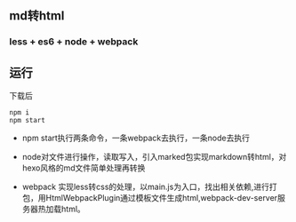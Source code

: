 ## md转html

### less + es6 + node + webpack 

## 运行

下载后 
```
npm i
npm start
```
- npm start执行两条命令，一条webpack去执行，一条node去执行

- node对文件进行操作，读取写入，引入marked包实现markdown转html，对hexo风格的md文件简单处理再转换

- webpack 实现less转css的处理，以main.js为入口，找出相关依赖,进行打包，用HtmlWebpackPlugin通过模板文件生成html,webpack-dev-server服务器热加载html。